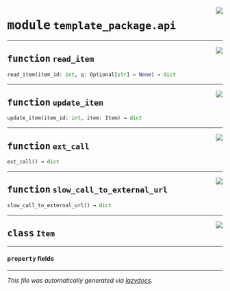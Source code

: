 <!-- markdownlint-disable -->

<a href="https://github.com/ml-tooling/universal-build/blob/main/examples/python-lib/src/template_package/api.py#L0"><img align="right" style="float:right;" src="https://img.shields.io/badge/-source-cccccc?style=flat-square"></a>

# <kbd>module</kbd> `template_package.api`





---

<a href="https://github.com/ml-tooling/universal-build/blob/main/examples/python-lib/src/template_package/api.py#L18"><img align="right" style="float:right;" src="https://img.shields.io/badge/-source-cccccc?style=flat-square"></a>

## <kbd>function</kbd> `read_item`

```python
read_item(item_id: int, q: Optional[str] = None) → dict
```






---

<a href="https://github.com/ml-tooling/universal-build/blob/main/examples/python-lib/src/template_package/api.py#L23"><img align="right" style="float:right;" src="https://img.shields.io/badge/-source-cccccc?style=flat-square"></a>

## <kbd>function</kbd> `update_item`

```python
update_item(item_id: int, item: Item) → dict
```






---

<a href="https://github.com/ml-tooling/universal-build/blob/main/examples/python-lib/src/template_package/api.py#L28"><img align="right" style="float:right;" src="https://img.shields.io/badge/-source-cccccc?style=flat-square"></a>

## <kbd>function</kbd> `ext_call`

```python
ext_call() → dict
```






---

<a href="https://github.com/ml-tooling/universal-build/blob/main/examples/python-lib/src/template_package/api.py#L33"><img align="right" style="float:right;" src="https://img.shields.io/badge/-source-cccccc?style=flat-square"></a>

## <kbd>function</kbd> `slow_call_to_external_url`

```python
slow_call_to_external_url() → dict
```






---

<a href="https://github.com/ml-tooling/universal-build/blob/main/examples/python-lib/src/template_package/api.py#L12"><img align="right" style="float:right;" src="https://img.shields.io/badge/-source-cccccc?style=flat-square"></a>

## <kbd>class</kbd> `Item`





---

#### <kbd>property</kbd> fields










---

_This file was automatically generated via [lazydocs](https://github.com/ml-tooling/lazydocs)._
